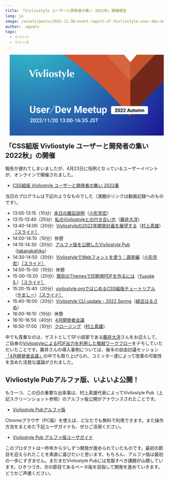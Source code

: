 ```yaml
---
title: 「Vivliostyle ユーザーと開発者の集い 2022秋」開催報告
lang: ja
image: /assets/posts/2022-11-30-event-report-of-Vivliostyle-user-dev-meetup-autumn-2022/fig-1.png
author:  ogwata
tags:
  - イベント
  - リリース
---
```

<div style="float: right; margin: 0 0 1em 1em;"><img src="/assets/posts/2022-11-30-event-report-of-Vivliostyle-user-dev-meetup-autumn-2022/fig-1.png" alt="「Vivliostyle ユーザーと開発者の集い 2022秋」開催報告"  /></div>

## 「CSS組版 Vivliostyle ユーザーと開発者の集い 2022秋」の開催

報告が遅れてしまいましたが、4月23日に恒例となっているユーザーイベントが、オンラインで開催されました。

- [CSS組版 Vivliostyle ユーザーと開発者の集い 2022春](https://connpass.com/event/243092/)

当日のプログラムは下記のようなものでした（演題のリンクは動画記録へのものです）。

- 13:05-13:15（10分）[本日の趣旨説明](https://youtu.be/Q2Y5r8F1KTo)（[小形克宏](https://twitter.com/ogwata)）
- 13:15-13:40（25分）[私のVivliostyleとの付き合い方](https://youtu.be/iHYC552z2Rc)（[藤井大洋](https://twitter.com/t_trace)）
- 13:40-14:00（20分）[Vivliostyleの2022年開発計画を展望する](https://youtu.be/SrptSRhiR1M)（[村上真雄](https://twitter.com/MurakamiShinyu)）[［スライド］](https://vivliostyle.org/viewer/#src=https://github.com/murakamishinyu/vivliostyle-dev2022spring/blob/main/slide.html&bookMode=true&spread=false)
- 14:00-14:10（10分）休憩
- 14:10-14:30（20分）[アルファ版を公開したVivliostyle Pub](https://youtu.be/35eHzZay-Bo)（[takanakahiko](https://twitter.com/takanakahiko)）
- 14:30-14:50（20分）[VivliostyleでWebフォントを使う：調査編](https://youtu.be/czVRSsekLjc)（[小形克宏](https://twitter.com/ogwata)）[［スライド］](https://vivliostyle.org/viewer/#src=https://github.com/ogwata/slide-20220423-2/blob/main/myslide.html&bookMode=true&spread=false)
- 14:50-15-00（10分）休憩
- 15-00-15:20（20分）[既存のThemesで印刷用PDFを作るには](https://youtu.be/B_-I9Y90oXA)（[Yusuke S.](https://twitter.com/Uske_S)）[［スライド］](https://drive.google.com/file/d/1j0esl4jr20RoF5gpz_HZXHuJI4dfovGK/view)
- 15:20-15:40（20分）[vivliostyle.orgではじめるCSS組版チュートリアル](https://youtu.be/SMomqtdZXvg)（[やましー](https://twitter.com/yamasy1549)）[［スライド］](https://www.slideshare.net/yamasy1549s/vivliostyleorgcss)
- 15:40-16:00（20分）[Vivliostyle CLI update - 2022 Spring](https://youtu.be/GMzLJ17MLOk)（[緑豆はるさめ](https://twitter.com/spring_raining)）
- 16:00-16:10（10分）休憩
- 16:10-16:50（40分）[4月開発者会議](https://youtu.be/o1mWsPHHQpg)
- 16:50-17:00（10分）[クロージング](https://youtu.be/VHucqSCSQxs)（[村上真雄](https://twitter.com/MurakamiShinyu)）

中でも貴重なのは、ゲストとしてSF小説家である[藤井大洋](https://taiyolab.com/?lang=ja)さんをお迎えして、ご自身の[VivliostyleによるPDF出力を利用した推敲ワークフロー](https://github.com/ttrace/autobuild)をデモしていただいたことです。藤井さんの導入事例については、後半の自由討議セッション[「4月開発者会議」](https://youtu.be/o1mWsPHHQpg)の中でも取り上げられ、コミッター達によって改善の可能性を含めた活発な議論がされました。

## Vivliostyle Pubアルファ版、いよいよ公開！

もう一つ、この日の重要な出来事は、村上真雄代表によってVivliostyle Pub（上記スクリーンショット参照）のアルファ版公開がアナウンスされたことです。

- [Vivliostyle Pubアルファ版](https://vivliostyle-pub-develop.vercel.app/)

Chromeブラウザ（PC版）を使えば、どなたでも無料で利用できます。また操作方法をまとめた下記ユーザガイドも、ぜひご活用ください。

- [Vivliostyle Pub アルファ版ユーザガイド](https://vivliostyle.github.io/docs-vivliostyle-pub/#/ja/)


このプロダクトは一昨年から少しずつ開発が進められていたものです。最初の節目を迎えられたことを素直に喜びたいと思います。もちろん、アルファ版は最初の一歩にすぎません。まだまだVivliostyle Pubには克服すべき課題が山積しています。ひきつづき、次の節目であるベータ版を目指して開発を進めていきます。どうかご声援ください。
